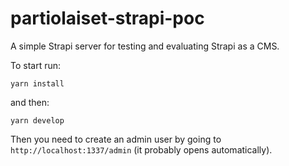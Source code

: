# partiolaiset-strapi-poc

A simple Strapi server for testing and evaluating Strapi as a CMS.

To start run:

`yarn install`

and then:

`yarn develop`

Then you need to create an admin user by going to `http://localhost:1337/admin` (it probably opens automatically).
